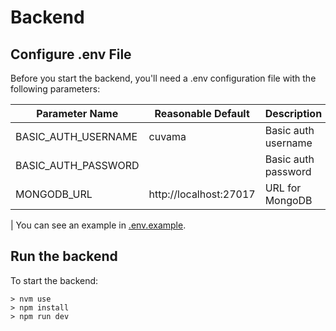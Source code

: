 # Backend

## Configure .env File

Before you start the backend, you'll need a .env configuration file with the
following parameters:

| Parameter Name                | Reasonable Default        | Description                |
|-------------------------------|---------------------------|----------------------------|
| BASIC_AUTH_USERNAME           | cuvama                    | Basic auth username        |
| BASIC_AUTH_PASSWORD           | <password>                | Basic auth password        |
| MONGODB_URL                   | http://localhost:27017    | URL for MongoDB            |
| 
You can see an example in [.env.example](.env.example).

## Run the backend

To start the backend:

```shell
> nvm use
> npm install
> npm run dev
```
